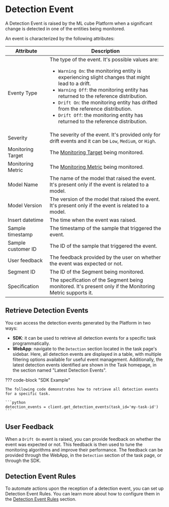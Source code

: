 # Detection Event

A Detection Event is raised by the ML cube Platform when a significant change is detected in one of the entities being monitored.

An event is characterized by the following attributes:

| Attribute          | Description                                                                                                                                                                                                                                                                                                                                                                                                                                                                 | 
|--------------------|-----------------------------------------------------------------------------------------------------------------------------------------------------------------------------------------------------------------------------------------------------------------------------------------------------------------------------------------------------------------------------------------------------------------------------------------------------------------------------|
| Eventy Type        | The type of the event. It's possible values are: <div class="nice-list"><ul><li> `Warning On`: the monitoring entity is experiencing slight changes that might lead to a drift.</li><li> `Warning Off`: the monitoring entity has returned to the reference distribution. </li><li> `Drift On`: the monitoring entity has drifted from the reference distribution.</li><li> `Drift Off`: the monitoring entity has returned to the reference distribution.</li> </ul></div> |
| Severity           | The severity of the event. It's provided only for drift events and it can be `Low`, `Medium`, or `High`.                                                                                                                                                                                                                                                                                                                                                                    |
| Monitoring Target  | The [Monitoring Target](index.md#monitoring-metrics) being monitored.                                                                                                                                                                                                                                                                                                                                                                                                       |
| Monitoring Metric  | The [Monitoring Metric](index.md#monitoring-metrics) being monitored.                                                                                                                                                                                                                                                                                                                                                                                                       |
| Model Name         | The name of the model that raised the event. It's present only if the event is related to a model.                                                                                                                                                                                                                                                                                                                                                                          |
| Model Version      | The version of the model that raised the event. It's present only if the event is related to a model.                                                                                                                                                                                                                                                                                                                                                                       |
| Insert datetime    | The time when the event was raised.                                                                                                                                                                                                                                                                                                                                                                                                                                         |
| Sample timestamp   | The timestamp of the sample that triggered the event.                                                                                                                                                                                                                                                                                                                                                                                                                       |
| Sample customer ID | The ID of the sample that triggered the event.                                                                                                                                                                                                                                                                                                                                                                                                                              |
| User feedback      | The feedback provided by the user on whether the event was expected or not.                                                                                                                                                                                                                                                                                                                                                                                                 |
| Segment ID         | The ID of the Segment being monitored.                                                                                                                                                                                                                                                                                                                                                                                                                                      |
| Specification      | The specification of the Segment being monitored. It's present only if the Monitoring Metric supports it.                                                                                                                                                                                                                                                                                                                                                                   |                                                                                                                                                                                                                                                                                                                                                                                                                                                                                                                                                                                                                                                                                                                                    


## Retrieve Detection Events

You can access the detection events generated by the Platform in two ways:

- **SDK**: it can be used to retrieve all detection events for a specific task programmatically.
- **WebApp**: navigate to the `Detection` section located in the task page's sidebar. Here, all detection events are displayed in a table, 
   with multiple filtering options available for useful event management. Additionally, the latest detection events identified are shown in the Task homepage,
   in the section named "Latest Detection Events".

??? code-block "SDK Example"

    The following code demonstrates how to retrieve all detection events for a specific task.

    ```python
    detection_events = client.get_detection_events(task_id='my-task-id')
    ```

## User Feedback

When a `Drift On` event is raised, you can provide feedback on whether the event was expected or not. This feedback is then used 
to tune the monitoring algorithms and improve their performance. The feedback can be provided through the WebApp, in the
`Detection` section of the task page, or through the SDK.


## Detection Event Rules

To automate actions upon the reception of a detection event, you can set up Detection Event Rules. 
You can learn more about how to configure them in the [Detection Event Rules] section.


[Monitoring]: index.md
[Detection Event Rules]: detection_event_rules.md